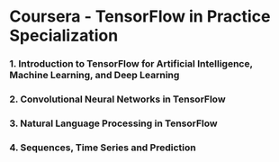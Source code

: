 # Coursera - TensorFlow in Practice Specialization
### 1. Introduction to TensorFlow for Artificial Intelligence, Machine Learning, and Deep Learning
### 2. Convolutional Neural Networks in TensorFlow
### 3. Natural Language Processing in TensorFlow
### 4. Sequences, Time Series and Prediction
